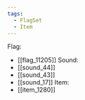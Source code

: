 ```yaml
---
tags:
  - FlagSet
  - Item
---
```

Flag:
- [[flag_11205]]
Sound:
- [[sound_44]]
- [[sound_43]]
- [[sound_17]]
Item:
- [[item_1280]]

